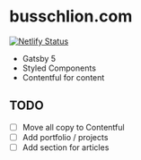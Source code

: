 # busschlion.com

[![Netlify Status](https://api.netlify.com/api/v1/badges/5ccff501-483d-4c46-9140-da9d925c42eb/deploy-status)](https://app.netlify.com/sites/busschlion/deploys)

- Gatsby 5
- Styled Components
- Contentful for content

## TODO

- [ ] Move all copy to Contentful
- [ ] Add portfolio / projects
- [ ] Add section for articles
